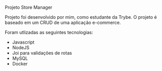 Projeto Store Manager

Projeto foi desenvolvido por mim, como estudante da Trybe.
O projeto é baseado em um CRUD de uma aplicação e-commerce.

Foram utlizadas as seguintes tecnologias: 
- Javascript
- NodeJS
- Joi para validações de rotas
- MySQL
- Docker
